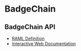 # BadgeChain

## BadgeChain API

- [RAML Definition](https://github.com/utls/badgechain/tree/master/api)
- [Interactive Web Documentation](https://utls.github.io/badgechain/api/index.html)
